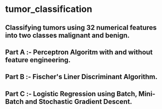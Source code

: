 # tumor_classification
## Classifying tumors using 32 numerical features into two classes malignant and benign.
## Part A :- Perceptron Algoritm with and without feature engineering.
## Part B :- Fischer's Liner Discriminant Algorithm.
## Part C :- Logistic Regression using Batch, Mini-Batch and Stochastic Gradient Descent.
